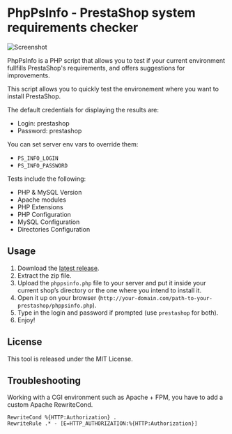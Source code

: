 # PhpPsInfo - PrestaShop system requirements checker

![Screenshot](https://devdocs.prestashop.com/1.7/basics/installation/img/phppsinfo.jpg)

PhpPsInfo is a PHP script that allows you to test if your current environment fullfills PrestaShop's requirements, and offers suggestions for improvements.

This script allows you to quickly test the environement where you want to install PrestaShop.

The default credentials for displaying the results are:

* Login: prestashop
* Password: prestashop

You can set server env vars to override them:

* `PS_INFO_LOGIN`
* `PS_INFO_PASSWORD`


Tests include the following:
	
* PHP & MySQL Version
* Apache modules
* PHP Extensions
* PHP Configuration
* MySQL Configuration
* Directories Configuration

##  Usage

1. Download the [latest release](https://github.com/PrestaShop/php-ps-info/releases).
2. Extract the zip file.
3. Upload the `phppsinfo.php` file to your server and put it inside your current shop’s directory or the one where you intend to install it.
4. Open it up on your browser (`http://your-domain.com/path-to-your-prestashop/phppsinfo.php`).
5. Type in the login and password if prompted (use `prestashop` for both).
6. Enjoy!

## License

This tool is released under the MIT License.

## Troubleshooting

Working with a CGI environment such as Apache + FPM, you have to add a custom Apache RewriteCond.

```
RewriteCond %{HTTP:Authorization} .
RewriteRule .* - [E=HTTP_AUTHORIZATION:%{HTTP:Authorization}]
```
